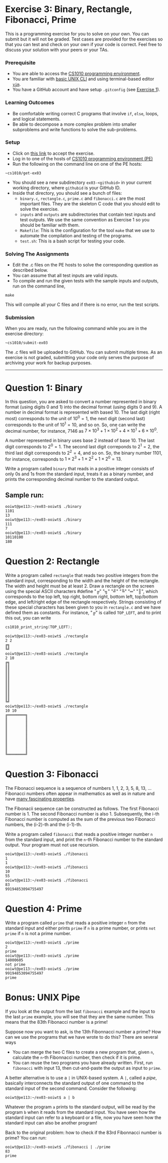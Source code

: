 # Exercise 3: Binary, Rectangle, Fibonacci, Prime

This is a programming exercise for you to solve on your own.  You can submit but it will not be graded.  Test cases are provided for the exercises so that you can test and check on your own if your code is correct.  Feel free to discuss your solution with your peers or your TAs.

### Prerequisite

- You are able to access the [CS1010 programming environment](environments.md).
- You are familiar with [basic UNIX CLI](unix.md) and using terminal-based editor [`vim`](vim.md).
- You have a GitHub account and have setup `.gitconfig` (see [Exercise 1](ex03.md)).

### Learning Outcomes

- Be comfortable writing correct C programs that involve `if`, `else`, loops, and logical statements.
- Be able to decompose a more complex problem into smaller subproblems and write functions to solve the sub-problems.

### Setup

- Click on [this link]() to accept the exercise.
- Log in to one of the hosts of [CS1010 programming environment (PE)](environments.md)
- Run the following on the command line on one of the PE hosts:

```
~cs1010/get-ex03
```

- You should see a new subdirectory `ex03-<githubid>` in your current working directory, where `githubid` is your GitHub ID.
- Inside that directory, you should see a bunch of files:
    - `binary.c`, `rectangle.c`, `prime.c` and `fibonacci.c` are the most important files.  They are the skeleton C code that you should edit to solve the exercise.
    - `inputs` and `outputs` are subdirectories that contain test inputs and test outputs.  We use the same convention as Exercise 1 so you should be familiar with them.
    - `Makefile`: This is the configuration for the tool `make` that we use to automate the compilation and testing of the programs.  
    - `test.sh`: This is a bash script for testing your code.

### Solving The Assignments

- Edit the .c files on the PE hosts to solve the corresponding question as described below.
- You can assume that all test inputs are valid inputs.
- To compile and run the given tests with the sample inputs and outputs, run on the command line,

```
make
```

This will compile all your C files and if there is no error, run the test scripts.


### Submission

When you are ready, run the following command while you are in the exercise directory:

```
~cs1010/submit-ex03
```

The .c files will be uploaded to GitHub.  You can submit multiple times.  As an exercise is not graded, submitting your code only serves the purpose of archiving your work for backup purposes.

-------

# Question 1: Binary

In this question, you are asked to convert a number represented in binary format (using digits 0 and 1) into the decimal format (using digits 0 and 9).  A number in decimal format is represented with based 10.  The last digit (right most) corresponds to the unit of $10^0 = 1$, the next digit (second last) corresponds to the unit of $10^1 = 10$, and so on.  So, one can write the decimal number, for instance, 7146 as 
$7 \times 10^3 + 1 \times 10^2 + 4 \times 10^1 + 6 \times 10^0$.

A number represented in binary uses base 2 instead of base 10.  The last digit corresponds to $2^0 = 1$.  The second last digit correponds to $2^1 = 2$, the third last digit corresponds to $2^2 = 4$, and so on.  So, the binary number 1101, for instance, corresponds to $1 \times 2^3 + 1 \times 2^2 + 1 \times 2^0 = 13$.

Write a program called `binary` that reads in a positive integer consists of only 0s and 1s from the standard input, treats it as a binary number, and prints the corresponding decimal number to the standard output.

## Sample run:
```
ooiwt@pe113:~/ex03-ooiwt$ ./binary
1101
13
ooiwt@pe113:~/ex03-ooiwt$ ./binary
111
7
ooiwt@pe113:~/ex03-ooiwt$ ./binary
10110100
180
```

# Question 2: Rectangle

Write a program called `rectangle` that reads two positive integers from the standard input, corresponding to the width and the height of the rectangle.  The width and height must be at least 2.  Draw a rectangle on the screen using the special ASCII characters #define "╔" "╗" "╝" "╚" "═" "║", which corresponds to the top left, top right, bottom right, bottom left, top/bottom edge, and left/right edge of the rectangle respectively.   Strings consisting of these special characters has been given to you in `rectangle.c` and we have defined them as constants.   For instance, "╔" is called `TOP_LEFT`, and to print this out, you can write
```C
cs1010_print_string(TOP_LEFT);
```

```
ooiwt@pe113:~/ex03-ooiwt$ ./rectangle
2 2
╔╗
╚╝
ooiwt@pe113:~/ex03-ooiwt$ ./rectangle
2 10
╔╗
║║
║║
║║
║║
║║
║║
║║
║║
╚╝
ooiwt@pe113:~/ex03-ooiwt$ ./rectangle
10 10
╔════════╗
║        ║
║        ║
║        ║
║        ║
║        ║
║        ║
║        ║
║        ║
╚════════╝
```

# Question 3: Fibonacci

The Fibonacci sequence is a sequence of numbers 1, 1, 2, 3, 5, 8, 13, ... Fibonacci numbers often appear in mathematics as well as in nature and have [many fascinating properties](http://www.maths.surrey.ac.uk/hosted-sites/R.Knott/Fibonacci/fibmaths.html). 

The Fibonacii sequence can be constructed as follows.  The first Fibonacci number is 1.  The second Fibonacci number is also 1.  Subsequently, the i-th Fibonacci number is computed as the sum of the previous two Fibonacci numbers, the (i-2)-th and the (i-1)-th.

Write a program called `fibonacci` that reads a positive integer number `n` from the standard input, and print the `n`-th Fibonacci number to the standard output.  Your program must not use recursion.

```
ooiwt@pe113:~/ex03-ooiwt$ ./fibonacci
1
1
ooiwt@pe113:~/ex03-ooiwt$ ./fibonacci
10
55
ooiwt@pe113:~/ex03-ooiwt$ ./fibonacci
83
99194853094755497
```

# Question 4: Prime

Write a program called `prime` that reads a positive integer `n` from the standard input and either prints `prime` if `n` is a prime number, or prints `not prime` if `n` is not a prime number.

```
ooiwt@pe113:~/ex03-ooiwt$ ./prime
2
prime
ooiwt@pe113:~/ex03-ooiwt$ ./prime
14000605
not prime
ooiwt@pe113:~/ex03-ooiwt$ ./prime
99194853094755497
prime
```

# Bonus: UNIX Pipe

If you look at the output from the last `fibonacci` example and the input to the last `prime` example, you will see that they are the same number.  This means that the 83th Fibonacci number is a prime!  

Suppose now you want to ask, is the 13th Fibonnacci number a prime?  How can we use the programs that we have wrote to do this?  There are several ways

- You can merge the two C files to create a new program that, given `n`, calculate the `n`-th Fibonnacci number, then check if it is prime.
- You can reuse the two programs you have already written.  First, run `fibonacci` with input 13, then cut-and-paste the output as input to `prime`.
 
A better alternative is to use a `|` in UNIX-based system.  A `|`, called a _pipe_, basically interconnects the standard output of one command to the standard input of the second command.  Consider the following:

```
ooiwt@pe113:~/ex03-ooiwt$ a | b
```

Whatever the program `a` prints to the standard output, will be read by the program `b` when it reads from the standard input.  You have seen how the standard input can refer to a keyboard or a file, now you have seen how the standard input can also be another program!

Back to the original problem: how to check if the 83rd Fibonnacci number is prime?  You can run:
```
ooiwt@pe113:~/ex03-ooiwt$ ./fibonacci | ./prime
83
prime
```
